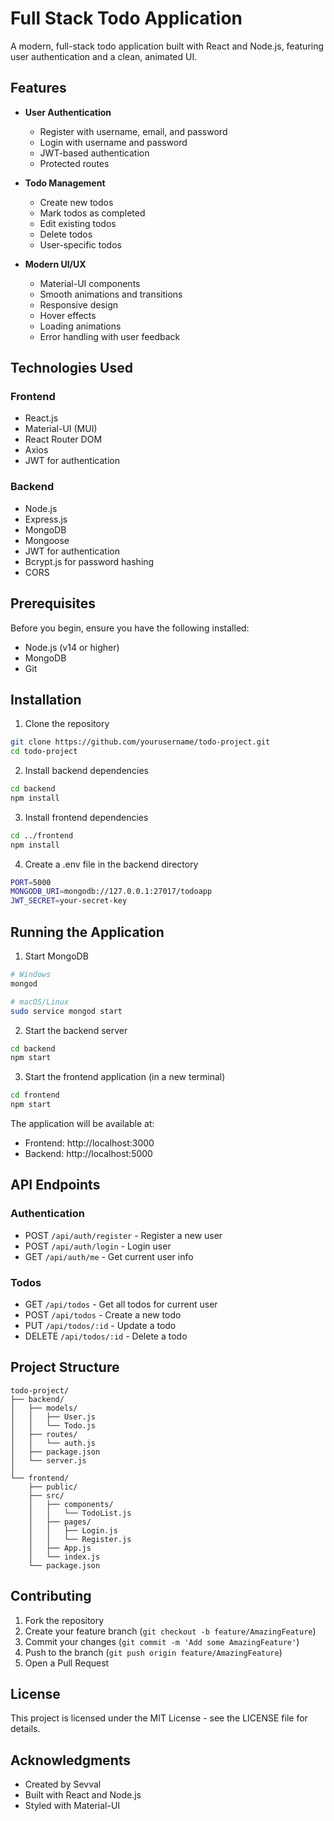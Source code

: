 # Full Stack Todo Application

A modern, full-stack todo application built with React and Node.js, featuring user authentication and a clean, animated UI.

## Features

- **User Authentication**
  - Register with username, email, and password
  - Login with username and password
  - JWT-based authentication
  - Protected routes

- **Todo Management**
  - Create new todos
  - Mark todos as completed
  - Edit existing todos
  - Delete todos
  - User-specific todos

- **Modern UI/UX**
  - Material-UI components
  - Smooth animations and transitions
  - Responsive design
  - Hover effects
  - Loading animations
  - Error handling with user feedback

## Technologies Used

### Frontend
- React.js
- Material-UI (MUI)
- React Router DOM
- Axios
- JWT for authentication

### Backend
- Node.js
- Express.js
- MongoDB
- Mongoose
- JWT for authentication
- Bcrypt.js for password hashing
- CORS

## Prerequisites

Before you begin, ensure you have the following installed:
- Node.js (v14 or higher)
- MongoDB
- Git

## Installation

1. Clone the repository
```bash
git clone https://github.com/yourusername/todo-project.git
cd todo-project
```

2. Install backend dependencies
```bash
cd backend
npm install
```

3. Install frontend dependencies
```bash
cd ../frontend
npm install
```

4. Create a .env file in the backend directory
```bash
PORT=5000
MONGODB_URI=mongodb://127.0.0.1:27017/todoapp
JWT_SECRET=your-secret-key
```

## Running the Application

1. Start MongoDB
```bash
# Windows
mongod

# macOS/Linux
sudo service mongod start
```

2. Start the backend server
```bash
cd backend
npm start
```

3. Start the frontend application (in a new terminal)
```bash
cd frontend
npm start
```

The application will be available at:
- Frontend: http://localhost:3000
- Backend: http://localhost:5000

## API Endpoints

### Authentication
- POST `/api/auth/register` - Register a new user
- POST `/api/auth/login` - Login user
- GET `/api/auth/me` - Get current user info

### Todos
- GET `/api/todos` - Get all todos for current user
- POST `/api/todos` - Create a new todo
- PUT `/api/todos/:id` - Update a todo
- DELETE `/api/todos/:id` - Delete a todo

## Project Structure

```
todo-project/
├── backend/
│   ├── models/
│   │   ├── User.js
│   │   └── Todo.js
│   ├── routes/
│   │   └── auth.js
│   ├── package.json
│   └── server.js
│
└── frontend/
    ├── public/
    ├── src/
    │   ├── components/
    │   │   └── TodoList.js
    │   ├── pages/
    │   │   ├── Login.js
    │   │   └── Register.js
    │   ├── App.js
    │   └── index.js
    └── package.json
```

## Contributing

1. Fork the repository
2. Create your feature branch (`git checkout -b feature/AmazingFeature`)
3. Commit your changes (`git commit -m 'Add some AmazingFeature'`)
4. Push to the branch (`git push origin feature/AmazingFeature`)
5. Open a Pull Request

## License

This project is licensed under the MIT License - see the LICENSE file for details.

## Acknowledgments

- Created by Sevval
- Built with React and Node.js
- Styled with Material-UI 
